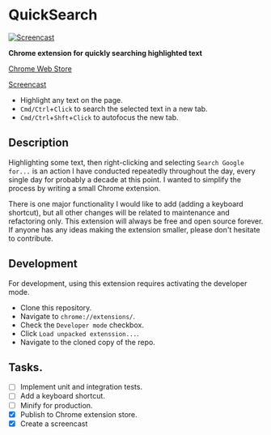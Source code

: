# QuickSearch

[![Screencast](http://img.youtube.com/vi/lyFejfKJWZQ/0.jpg)](http://www.youtube.com/watch?v=lyFejfKJWZQ)

**Chrome extension for quickly searching highlighted text**

[Chrome Web Store](https://chrome.google.com/webstore/detail/clicksearch/ffkkikfngfopgdacpankegfcjkcnkjle?hl=en-US&gl=US)

[Screencast](http://www.youtube.com/watch?v=lyFejfKJWZQ)

* Highlight any text on the page.
* `Cmd/Ctrl`+`Click` to search the selected text in a new tab.
* `Cmd/Ctrl`+`Shft`+`Click` to autofocus the new tab.

## Description

Highlighting some text, then right-clicking and selecting `Search Google for...` is an action I have conducted repeatedly throughout the day, every single day for probably a decade at this point.  I wanted to simplify the process by writing a small Chrome extension.

There is one major functionality I would like to add (adding a keyboard shortcut), but all other changes will be related to maintenance and refactoring only.  This extension will always be free and open source forever.  If anyone has any ideas making the extension smaller, please don't hesitate to contribute.

## Development
For development, using this extension requires activating the developer mode.

* Clone this repository.
* Navigate to `chrome://extensions/`.
* Check the `Developer mode` checkbox.
* Click `Load unpacked extenssion...`.
* Navigate to the cloned copy of the repo.

## Tasks.
- [ ] Implement unit and integration tests.
- [ ] Add a keyboard shortcut.
- [ ] Minify for production.
- [x] Publish to Chrome extension store.
- [x] Create a screencast
